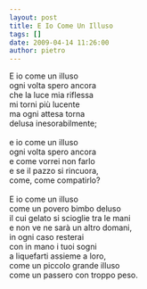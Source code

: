 ```yaml
---
layout: post
title: E Io Come Un Illuso
tags: []
date: 2009-04-14 11:26:00
author: pietro
---
```

E io come un illuso<br/>ogni volta spero ancora<br/>che la luce mia riflessa<br/>mi torni più lucente<br/>ma ogni attesa torna<br/>delusa inesorabilmente;<br/><br/>e io come un illuso<br/>ogni volta spero ancora<br/>e come vorrei non farlo<br/>e se il pazzo si rincuora,<br/>come, come compatirlo?<br/><br/>E io come un illuso<br/>come un povero bimbo deluso<br/>il cui gelato si scioglie tra le mani<br/>e non ve ne sarà un altro domani,<br/>in ogni caso resterai<br/>con in mano i tuoi sogni<br/>a liquefarti assieme a loro,<br/>come un piccolo grande illuso<br/>come un passero con troppo peso.
